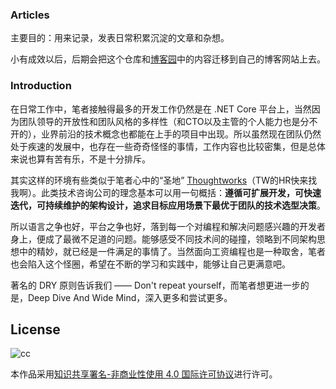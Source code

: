### Articles

主要目的：用来记录，发表日常积累沉淀的文章和杂想。

小有成效以后，后期会把这个仓库和[博客园](http://www.cnblogs.com/wddpct)中的内容迁移到自己的博客网站上去。

### Introduction

在日常工作中，笔者接触得最多的开发工作仍然是在 .NET Core 平台上，当然因为团队领导的开放性和团队风格的多样性（和CTO以及主管的个人能力也是分不开的），业界前沿的技术概念也都能在上手的项目中出现。所以虽然现在团队仍然处于疾速的发展中，也存在一些奇奇怪怪的事情，工作内容也比较密集，但是总体来说也算有苦有乐，不是十分排斥。

其实这样的环境有些类似于笔者心中的“圣地” [Thoughtworks](https://www.thoughtworks.com/)（TW的HR快来找我啊）。此类技术咨询公司的理念基本可以用一句概括：**遵循可扩展开发，可快速迭代，可持续维护的架构设计，追求目标应用场景下最优于团队的技术选型决策**。

所以语言之争也好，平台之争也好，落到每一个对编程和解决问题感兴趣的开发者身上，便成了最微不足道的问题。能够感受不同技术间的碰撞，领略到不同架构思想中的精妙，就已经是一件满足的事情了。当然面向工资编程也是一种取舍，笔者也会陷入这个怪圈，希望在不断的学习和实践中，能够让自己更满意吧。

著名的 DRY 原则告诉我们 —— Don't repeat yourself，而笔者想更进一步的是，Deep Dive And Wide Mind，深入更多和尝试更多。

## License

![cc](https://i.creativecommons.org/l/by-nc/4.0/88x31.png)

本作品采用[知识共享署名-非商业性使用 4.0 国际许可协议](http://creativecommons.org/licenses/by-nc/4.0/)进行许可。
